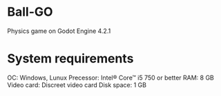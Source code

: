# Ball-GO
  Physics game on Godot Engine 4.2.1

# System requirements
  ОС: Windows, Lunux
  Precessor: Intel® Core™ i5 750 or better
  RAM: 8 GB
  Video card: Discreet video card
  Disk space: 1 GB
